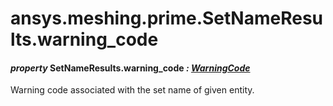 <a id="ansys-meshing-prime-setnameresults-warning-code"></a>

# ansys.meshing.prime.SetNameResults.warning_code

<a id="ansys.meshing.prime.SetNameResults.warning_code"></a>

#### *property* SetNameResults.warning_code *: [WarningCode](ansys.meshing.prime.WarningCode.md#ansys.meshing.prime.WarningCode)*

Warning code associated with the set name of given entity.

<!-- !! processed by numpydoc !! -->
